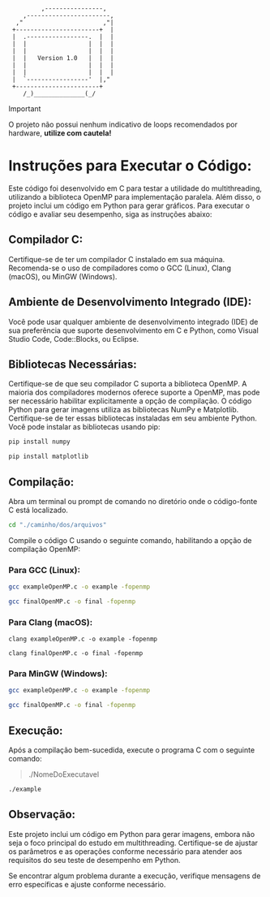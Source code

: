              ,----------------, 
        ,-----------------------, 
      ,"                      ,"|   
     +-----------------------+  | 
     |  .-----------------.  |  | 
     |  |                 |  |  | 
     |  |                 |  |  |  
     |  |   Version 1.0   |  |  |
     |  |                 |  |  | 
     |  |                 |  |  |
     |  `-----------------'  |,"
     +-----------------------+ 
        /_)______________(_/ 

> [!IMPORTANT]
> O projeto não possui nenhum indicativo de loops recomendados por hardware, **utilize com cautela!**

# Instruções para Executar o Código:

Este código foi desenvolvido em C para testar a utilidade do multithreading, utilizando a biblioteca OpenMP para implementação paralela. Além disso, o projeto inclui um código em Python para gerar gráficos. Para executar o código e avaliar seu desempenho, siga as instruções abaixo:

## Compilador C:

Certifique-se de ter um compilador C instalado em sua máquina. Recomenda-se o uso de compiladores como o GCC (Linux), Clang (macOS), ou MinGW (Windows).

## Ambiente de Desenvolvimento Integrado (IDE):

Você pode usar qualquer ambiente de desenvolvimento integrado (IDE) de sua preferência que suporte desenvolvimento em C e Python, como Visual Studio Code, Code::Blocks, ou Eclipse.

## Bibliotecas Necessárias:

Certifique-se de que seu compilador C suporta a biblioteca OpenMP. A maioria dos compiladores modernos oferece suporte a OpenMP, mas pode ser necessário habilitar explicitamente a opção de compilação.
O código Python para gerar imagens utiliza as bibliotecas NumPy e Matplotlib. Certifique-se de ter essas bibliotecas instaladas em seu ambiente Python. Você pode instalar as bibliotecas usando pip:

```bash
pip install numpy
```
```bash
pip install matplotlib
```

## Compilação:

Abra um terminal ou prompt de comando no diretório onde o código-fonte C está localizado.

```bash
cd "./caminho/dos/arquivos"
```
Compile o código C usando o seguinte comando, habilitando a opção de compilação OpenMP:

### Para GCC (Linux):
```bash
gcc exampleOpenMP.c -o example -fopenmp
```
```bash
gcc finalOpenMP.c -o final -fopenmp
```
### Para Clang (macOS):
```shell
clang exampleOpenMP.c -o example -fopenmp
```
```shell
clang finalOpenMP.c -o final -fopenmp
```
### Para MinGW (Windows):
```bash
gcc exampleOpenMP.c -o example -fopenmp
```
```bash
gcc finalOpenMP.c -o final -fopenmp
```

## Execução:

Após a compilação bem-sucedida, execute o programa C com o seguinte comando:

> ./NomeDoExecutavel
```bash
./example
```

## Observação:

Este projeto inclui um código em Python para gerar imagens, embora não seja o foco principal do estudo em multithreading. Certifique-se de ajustar os parâmetros e as operações conforme necessário para atender aos requisitos do seu teste de desempenho em Python.

Se encontrar algum problema durante a execução, verifique mensagens de erro específicas e ajuste conforme necessário.